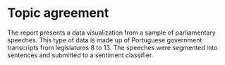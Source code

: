 # Topic agreement

The report presents a data visualization from a sample of parliamentary speeches. This type of data is made up of Portuguese government transcripts from legislatures 8 to 13. The speeches were segmented into sentences and submitted to a sentiment classifier. 
